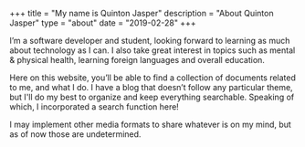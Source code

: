 +++
title = "My name is Quinton Jasper"
description = "About Quinton Jasper"
type = "about"
date = "2019-02-28"
+++

I’m a software developer and student, looking forward to learning as much about technology as I can. I also take great interest in topics such as mental & physical health, learning foreign languages and overall education.

Here on this website, you’ll be able to find a collection of documents related to me, and what I do. I have a blog that doesn’t follow any particular theme, but I'll do my best to organize and keep everything searchable. Speaking of which, I incorporated a search function here!

I may implement other media formats to share whatever is on my mind, but as of now those are undetermined.


